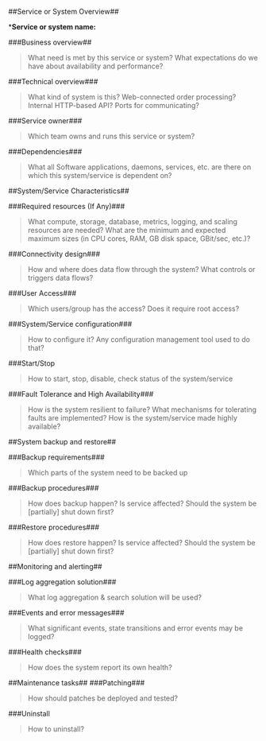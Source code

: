 
##Service or System Overview##

***Service or system name:** 

###Business overview##

> What need is met by this service or system? What expectations do we have about availability and performance?

###Technical overview###

> What kind of system is this? Web-connected order processing?  Internal HTTP-based API? Ports for communicating?


###Service owner###

> Which team owns and runs this service or system?


###Dependencies###

> What all Software applications, daemons, services, etc. are there on which this system/service is dependent on?


##System/Service Characteristics##

###Required resources (If Any)###

> What compute, storage, database, metrics, logging, and scaling resources are needed? What are the minimum and expected maximum sizes (in CPU cores, RAM, GB disk space, GBit/sec, etc.)?

###Connectivity design###

> How and where does data flow through the system? What controls or triggers data flows?

###User Access###
>Which users/group has the access? Does it require root access? 

###System/Service configuration###

>How to configure it? Any configuration management tool used to do that?

###Start/Stop
> How to start, stop, disable, check status of the system/service

###Fault Tolerance and High Availability###

> How is the system resilient to failure? What mechanisms for tolerating faults are implemented? How is the system/service made highly available?



##System backup and restore##

###Backup requirements###

> Which parts of the system need to be backed up

###Backup procedures###

> How does backup happen? Is service affected? Should the system be [partially] shut down first?

###Restore procedures###

> How does restore happen? Is service affected? Should the system be [partially] shut down first?

##Monitoring and alerting##

###Log aggregation solution###

> What log aggregation & search solution will be used?

###Events and error messages###

> What significant events, state transitions and error events may be logged?


###Health checks###

> How does the system report its own health?



##Maintenance tasks##
###Patching###

> How should patches be deployed and tested?

###Uninstall
> How to uninstall?
